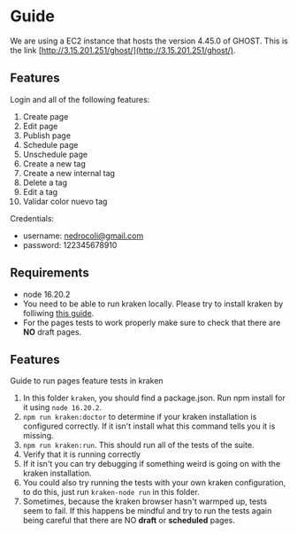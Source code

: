 # Guide

We are using a EC2 instance that hosts the version 4.45.0 of GHOST. This is the link [http://3.15.201.251/ghost/](http://3.15.201.251/ghost/).

## Features

Login and all of the following features:

1. Create page
2. Edit page
3. Publish page
4. Schedule page
5. Unschedule page
6. Create a new tag
7. Create a new internal tag
8. Delete a tag
9. Edit a tag
10. Validar color nuevo tag

Credentials:
- username: nedrocoli@gmail.com
- password: 122345678910

## Requirements

- node 16.20.2
- You need to be able to run kraken locally. Please try to install kraken by folliwing [this guide](https://thesoftwaredesignlab.github.io/AutTestingCodelabs/kraken-web-testing-tool/index.html#0).
- For the pages tests to work properly make sure to check that there are **NO** draft pages.

## Features

Guide to run pages feature tests in kraken

1. In this folder `kraken`, you should find a package.json. Run npm install for it using `node 16.20.2`.
2. `npm run kraken:doctor` to determine if your kraken installation is configured correctly. If it isn't install what this command tells you it is missing.
3.  `npm run kraken:run`. This should run all of the tests of the suite.
4. Verify that it is running correctly
5. If it isn't you can try debugging if something weird is going on with the kraken installation. 
6. You could also try running the tests with your own kraken configuration, to do this, just run `kraken-node run` in this folder.
7. Sometimes, because the kraken browser hasn't warmped up, tests seem to fail. If this happens be mindful and try to run the tests again being careful that there are NO **draft** or **scheduled** pages.